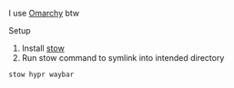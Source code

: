 I use [Omarchy](https://omarchy.org/) btw

Setup
1. Install [stow](https://www.gnu.org/software/stow/)
2. Run stow command to symlink into intended directory
```bash
stow hypr waybar
```
